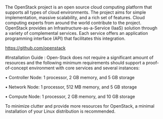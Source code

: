 The OpenStack project is an open source cloud computing platform that supports all types
of cloud environments. The project aims for simple implementation, massive scalability, and
a rich set of features. Cloud computing experts from around the world contribute to the
project.
OpenStack provides an Infrastructure-as-a-Service (IaaS) solution through a variety of complemental
services. Each service offers an application programming interface (API) that facilitates
this integration.

https://github.com/openstack

#Installation Guide : 
Open-Stack does not require a significant amount of resources and the following minimum requirements should support a proof-of-concept environment with core services and several instances:

• Controller Node: 1 processor, 2 GB memory, and 5 GB storage

• Network Node: 1 processor, 512 MB memory, and 5 GB storage

• Compute Node: 1 processor, 2 GB memory, and 10 GB storage

To minimize clutter and provide more resources for OpenStack, a minimal installation of your Linux distribution is recommended.
